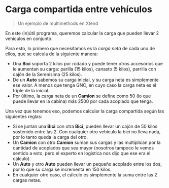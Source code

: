# Carga compartida entre vehículos
> Un ejemplo de multimethods en Xtend

En este (in)útil programa, queremos calcular la carga que pueden llevar 2 vehículos en conjunto. 

Para esto, lo primero que necesitamos es la _carga neta_ de cada uno de ellos, que se calcula de la siguiente manera:
- Una **Bici** soporta 2 kilos por rodado y puede tener otros accesorios que le aumentan su carga: parilla (15 kilos), canasto (5 kilos), parrilla con cajón de la Serenísima (25 kilos).
- De un **Auto** sabemos su carga inicial, y su carga neta es simplemente ese valor. A menos que tenga GNC, en cuyo caso la carga neta es el triple de la inicial.
- Por último, la carga neta de un **Camion** se define como 50 (lo que puede llevar en la cabina) más 2500 por cada acoplado que tenga.

Una vez que tenemos eso, podemos calcular la carga compartida según las siguientes reglas:
- Si se juntan una **Bici** con otra **Bici**, pueden llevar un cajón de 50 kilos sostenido entre las 2. Con cualquier otro vehículo la bici no lleva nada, por lo tanto queda la carga del otro.
- Un **Camion** con otro **Camion** suman sus cargas y las multiplican por la cantidad de acoplados que sea mayor (nosotros tampoco le vemos sentido a esto, pero el experto en logística nos dijo que ese era el cálculo).
- Un **Auto** y otro **Auto** pueden llevar un pequeño acoplado entre los dos, por lo que su carga se incrementa en 150 kilos.
- En cualquier otro caso, el cálculo es simplemente la suma entre las 2 cargas netas.